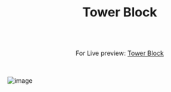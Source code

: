 <h1 align="center">Tower Block</h1><br>
<br>
<p align="center">
For Live preview: <a href="https://ash-win-n.github.io/tower-block/">Tower Block</a></p><br>

<p align="center">


![image](https://user-images.githubusercontent.com/70138036/187041085-a3c688a9-9132-4dbe-85f8-350e24e84dfb.png)


</p>
